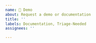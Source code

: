 ```yaml
---
name: 🎥 Demo
about: Request a demo or documentation
title: ''
labels: Documentation, Triage-Needed
assignees: ''

---
```

